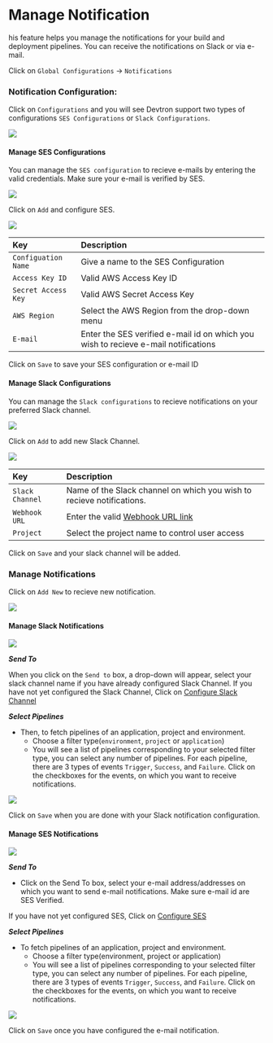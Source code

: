 # Manage Notification

his feature helps you manage the notifications for your build and deployment pipelines. You can receive the notifications on Slack or via e-mail.

Click on `Global Configurations` -&gt; `Notifications`

### Notification Configuration:

Click on `Configurations` and you will see Devtron support two types of configurations `SES Configurations` or `Slack Configurations`.

![](../images/global-configurations/manage-notification/gc-noitfication-condfiguration-tab.jpg)

#### **Manage SES Configurations**

You can manage the `SES configuration` to recieve e-mails by entering the valid credentials. Make sure your e-mail is verified by SES.

![](../images/global-configurations/manage-notification/gc-noitfication-condfiguration-add.jpg)

Click on `Add` and configure SES.

![](../images/global-configurations/manage-notification/gc-noitfication-condfiguration-ses-confige.jpg)



| Key | Description |
| :--- | :--- |
| `Configuation Name` | Give a name to the SES Configuration |
| `Access Key ID` | Valid AWS Access Key ID |
| `Secret Access Key` | Valid AWS Secret Access Key |
| `AWS Region` | Select the AWS Region from the drop-down menu |
| `E-mail` | Enter the SES verified e-mail id on which you wish to recieve e-mail notifications |

Click on `Save` to save your SES configuration or e-mail ID

#### **Manage Slack Configurations**

You can manage the `Slack configurations` to recieve notifications on your preferred Slack channel.

![](../images/global-configurations/manage-notification/gc-noitfication-condfiguration-add-slack.jpg)

Click on `Add` to add new Slack Channel.

![](../images/global-configurations/manage-notification/gc-noitfication-condfiguration-configure-slack.jpg)



| Key | Description |
| :--- | :--- |
| `Slack Channel` | Name of the Slack channel on which you wish to recieve notifications. |
| `Webhook URL` | Enter the valid [Webhook URL link](https://slack.com/intl/en-gb/help/articles/115005265063-Incoming-webhooks-for-Slack) |
| `Project` | Select the project name to control user access |

Click on `Save` and your slack channel will be added.

### **Manage Notifications**

Click on `Add New` to recieve new notification.

![](../images/global-configurations/manage-notification/gc-noitfication-add-notification.jpg)

#### **Manage Slack Notifications**

![](../images/global-configurations/manage-notification/gc-noitfication-add-notification-configuration.jpg)



_**Send To**_

When you click on the `Send to` box, a drop-down will appear, select your slack channel name if you have already configured Slack Channel. If you have not yet configured the Slack Channel, Click on [Configure Slack Channel](manage-notification.md#manage-slack-configurations)

_**Select Pipelines**_

* Then, to fetch pipelines of an application, project and environment.
  * Choose a filter type\(`environment`, `project` or `application`\)
  * You will see a list of pipelines corresponding to your selected filter type, you can select any number of pipelines. For each pipeline, there are 3 types of events `Trigger`, `Success`, and `Failure`. Click on the checkboxes for the events, on which you want to receive notifications.

![](../images/global-configurations/manage-notification/gc-noitfication-add-notification-configuration-select-event.jpg)

Click on `Save` when you are done with your Slack notification configuration.

#### **Manage SES Notifications**

![](../images/global-configurations/manage-notification/gc-noitfication-add-notification-configuration.jpg)



_**Send To**_

* Click on the Send To box, select your e-mail address/addresses on which you want to send e-mail notifications. Make sure e-mail id are SES Verified.

If you have not yet configured SES, Click on [Configure SES](manage-notification.md#manage-ses-notifications)

_**Select Pipelines**_

* To fetch pipelines of an application, project and environment.
  * Choose a filter type\(environment, project or application\)
  * You will see a list of pipelines corresponding to your selected filter type, you can select any number of pipelines. For each pipeline, there are 3 types of events `Trigger`, `Success`, and `Failure`. Click on the checkboxes for the events, on which you want to receive notifications.

![](../images/global-configurations/manage-notification/gc-noitfication-add-notification-configuration-select-event2.jpg)

Click on `Save` once you have configured the e-mail notification.

